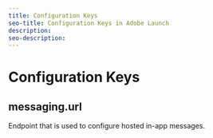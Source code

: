 ```yaml
---
title: Configuration Keys
seo-title: Configuration Keys in Adobe Launch
description: 
seo-description: 
---
```


# Configuration Keys

## messaging.url

Endpoint that is used to configure hosted in-app messages.

